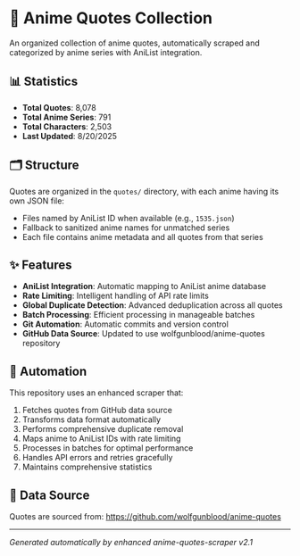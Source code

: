 # 🎌 Anime Quotes Collection

An organized collection of anime quotes, automatically scraped and categorized by anime series with AniList integration.

## 📊 Statistics

- **Total Quotes**: 8,078
- **Total Anime Series**: 791
- **Total Characters**: 2,503
- **Last Updated**: 8/20/2025

## 🗂️ Structure

Quotes are organized in the `quotes/` directory, with each anime having its own JSON file:
- Files named by AniList ID when available (e.g., `1535.json`)
- Fallback to sanitized anime names for unmatched series
- Each file contains anime metadata and all quotes from that series

## ✨ Features

- **AniList Integration**: Automatic mapping to AniList anime database
- **Rate Limiting**: Intelligent handling of API rate limits
- **Global Duplicate Detection**: Advanced deduplication across all quotes
- **Batch Processing**: Efficient processing in manageable batches
- **Git Automation**: Automatic commits and version control
- **GitHub Data Source**: Updated to use wolfgunblood/anime-quotes repository

## 🤖 Automation

This repository uses an enhanced scraper that:
1. Fetches quotes from GitHub data source
2. Transforms data format automatically
3. Performs comprehensive duplicate removal
4. Maps anime to AniList IDs with rate limiting
5. Processes in batches for optimal performance
6. Handles API errors and retries gracefully
7. Maintains comprehensive statistics

## 📄 Data Source

Quotes are sourced from: https://github.com/wolfgunblood/anime-quotes

---
*Generated automatically by enhanced anime-quotes-scraper v2.1*

